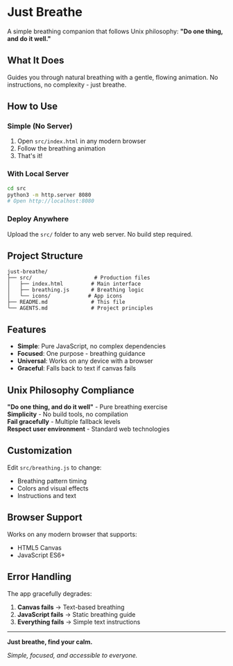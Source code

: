 # Just Breathe

A simple breathing companion that follows Unix philosophy: **"Do one thing, and do it well."**

## What It Does

Guides you through natural breathing with a gentle, flowing animation. No instructions, no complexity - just breathe.

## How to Use

### Simple (No Server)
1. Open `src/index.html` in any modern browser
2. Follow the breathing animation
3. That's it!

### With Local Server
```bash
cd src
python3 -m http.server 8080
# Open http://localhost:8080
```

### Deploy Anywhere
Upload the `src/` folder to any web server. No build step required.

## Project Structure

```
just-breathe/
├── src/                    # Production files
│   ├── index.html         # Main interface
│   ├── breathing.js       # Breathing logic
│   └── icons/            # App icons
├── README.md              # This file
└── AGENTS.md              # Project principles
```

## Features

- **Simple**: Pure JavaScript, no complex dependencies
- **Focused**: One purpose - breathing guidance
- **Universal**: Works on any device with a browser
- **Graceful**: Falls back to text if canvas fails

## Unix Philosophy Compliance

**"Do one thing, and do it well"** - Pure breathing exercise  
**Simplicity** - No build tools, no compilation  
**Fail gracefully** - Multiple fallback levels  
**Respect user environment** - Standard web technologies  

## Customization

Edit `src/breathing.js` to change:
- Breathing pattern timing
- Colors and visual effects
- Instructions and text



## Browser Support

Works on any modern browser that supports:
- HTML5 Canvas
- JavaScript ES6+

## Error Handling

The app gracefully degrades:
1. **Canvas fails** → Text-based breathing
2. **JavaScript fails** → Static breathing guide
3. **Everything fails** → Simple text instructions

---

**Just breathe, find your calm.**

*Simple, focused, and accessible to everyone.*
